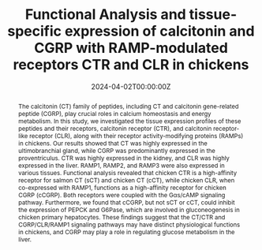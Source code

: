 ---
abstract: "The calcitonin (CT) family of peptides, including CT and calcitonin gene-related peptide (CGRP), play crucial roles in calcium homeostasis and energy metabolism. In this study, we investigated the tissue expression profiles of these peptides and their receptors, calcitonin receptor (CTR), and calcitonin receptor-like receptor (CLR), along with their receptor activity-modifying proteins (RAMPs) in chickens. Our results showed that CT was highly expressed in the ultimobranchial gland, while CGRP was predominantly expressed in the proventriculus. CTR was highly expressed in the kidney, and CLR was highly expressed in the liver. RAMP1, RAMP2, and RAMP3 were also expressed in various tissues. Functional analysis revealed that chicken CTR is a high-affinity receptor for salmon CT (sCT) and chicken CT (cCT), while chicken CLR, when co-expressed with RAMP1, functions as a high-affinity receptor for chicken CGRP (cCGRP). Both receptors were coupled with the Gαs/cAMP signaling pathway. Furthermore, we found that cCGRP, but not sCT or cCT, could inhibit the expression of PEPCK and G6Pase, which are involved in gluconeogenesis in chicken primary hepatocytes. These findings suggest that the CT/CTR and CGRP/CLR/RAMP1 signaling pathways may have distinct physiological functions in chickens, and CGRP may play a role in regulating glucose metabolism in the liver."
authors:
- Tianjiao Huang
- Jiancheng Su
- Xinglong Wang
- Ningkun Shi
- Xiao Zhang
- Jiliang He
- Juan Li
- Jiannan Zhang*
- Yajun Wang*
date: "2024-04-02T00:00:00Z"
doi: "10.3390/ani14071058"
featured: true
image:
  caption: ''
  focal_point: ""
  preview_only: false
projects: []
publication: "Animals"
publication_short: "Animals"
publication_types:
- "2"
publishDate: "2024-04-02T00:00:00Z"
#slides: example
summary: "We investigated the tissue expression and functional characteristics of the calcitonin (CT) family peptides and their receptors in chickens. Our findings reveal distinct physiological roles for the CT/CTR and CGRP/CLR/RAMP1 signaling pathways, with CGRP showing a potential role in regulating glucose metabolism in the chicken liver."
#tags:
title: "Functional Analysis and tissue-specific expression of calcitonin and CGRP with RAMP-modulated receptors CTR and CLR in chickens"
#url_code: ""
#url_dataset: ""
url_pdf: 
#url_poster: ""
#url_project: ""
#url_slides: ""
#url_source: ""
#url_video: ""
---